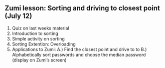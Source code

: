 ## Zumi lesson:  Sorting and driving to closest point (July 12)


1. Quiz on last weeks material 
2.  Introduction to sorting 
3. Simple activity on sorting
4. Sorting Extention: Overloading  
5.  Applications to Zumi:
	A.) Find the closest point and drive to to 
	B.) Alphabetically sort passwords and choose the median password (display on Zumi’s screen)

